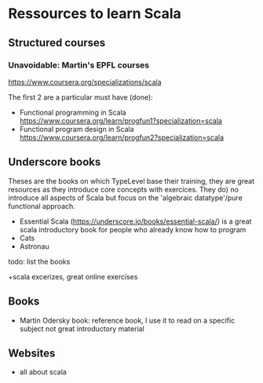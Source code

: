 # Ressources to learn Scala

## Structured courses
### Unavoidable: Martin's EPFL courses
https://www.coursera.org/specializations/scala

The first 2 are a particular must have (done):
* Functional programming in Scala https://www.coursera.org/learn/progfun1?specialization=scala
* Functional program design in Scala https://www.coursera.org/learn/progfun2?specialization=scala

## Underscore books 
Theses are the books on which TypeLevel base their training, they are great resources as they introduce core concepts with exercices. They do)  no introduce all aspects of Scala but focus on the 'algebraic datatype'/pure functional approach.

* Essential Scala (https://underscore.io/books/essential-scala/) is a great scala introductory book for people who already know how to program
* Cats
* Astronau

todo: list the books

+scala excerizes, great online exercises

## Books


* Martin Odersky book: reference book, I use it to read on a specific subject not great introductory material

## Websites
* all about scala

